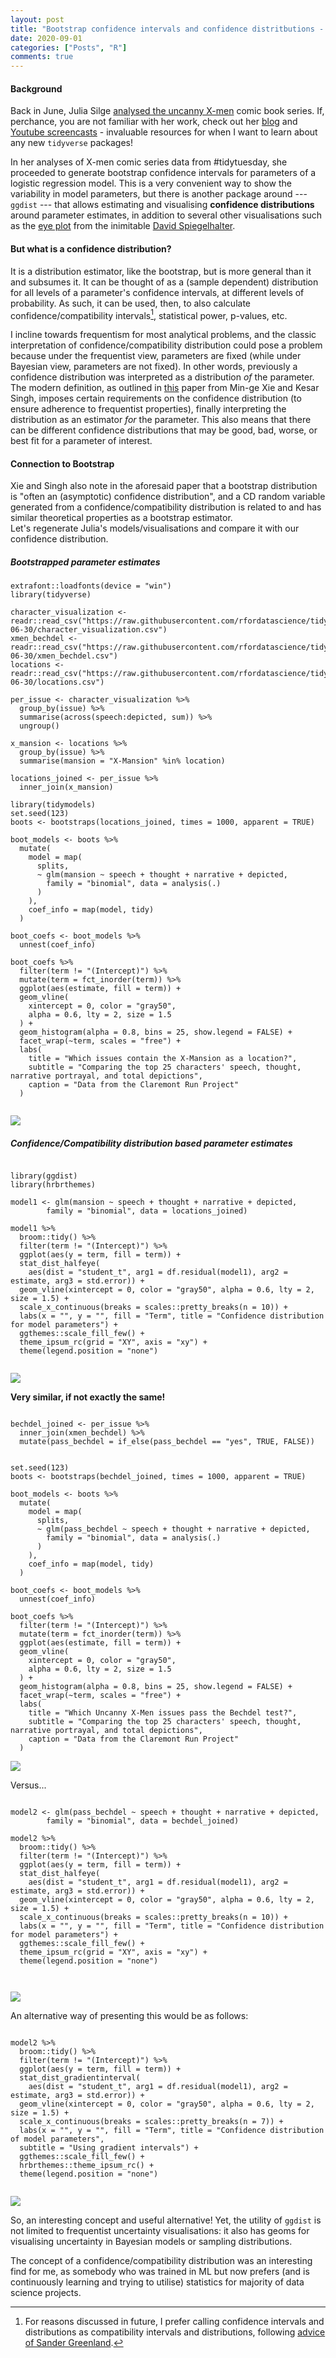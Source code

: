 ```yaml
---
layout: post
title: "Bootstrap confidence intervals and confidence distritbutions - application X-men data using ggdist"
date: 2020-09-01
categories: ["Posts", "R"]
comments: true
---
```



#### Background  

Back in June, Julia Silge [analysed the uncanny X-men](https://juliasilge.com/blog/uncanny-xmen/) comic book series. If, perchance, you are not familiar with her work, check out her [blog](https://juliasilge.com/blog) and [Youtube screencasts](https://juliasilge.com/category/tidymodels/) - invaluable resources for when I want to learn about any new `tidyverse` packages!    

In her analyses of X-men comic series data from #tidytuesday, she proceeded to generate bootstrap confidence intervals for parameters of a logistic regression model. This is a very convenient way to show the variability in model parameters, but there is another package around --- `ggdist` --- that allows estimating and visualising **confidence distributions** around parameter estimates, in addition to several other visualisations such as the [eye plot](https://rss.onlinelibrary.wiley.com/doi/epdf/10.1111/1467-985X.00120) from the inimitable [David Spiegelhalter](https://twitter.com/d_spiegel).   

#### But what is a confidence distribution?  
It is a distribution estimator, like the bootstrap, but is more general than it and subsumes it. It can be thought of as a (sample dependent) distribution for all levels of a parameter's confidence intervals, at different levels of probability. As such, it can be used, then, to also calculate confidence/compatibility intervals[^1], statistical power, p-values, etc.   

[^1]: For reasons discussed in future, I prefer calling confidence intervals and distributions as compatibility intervals and distributions, following [advice of Sander Greenland](https://www.bmj.com/content/366/bmj.l5381).

I incline towards frequentism for most analytical problems, and the classic interpretation of confidence/compatibility distribution could pose a problem because under the frequentist view, parameters are fixed (while under Bayesian view, parameters are not fixed). In other words, previously a confidence distribution was interpreted as a distribution _of_ the parameter. The modern definition, as outlined in [this](https://www.stat.rutgers.edu/home/mxie/RCPapers/insr.12000.pdf) paper from Min-ge Xie and Kesar Singh, imposes certain requirements on the confidence distribution (to ensure adherence to frequentist properties), finally interpreting the distribution as an estimator _for_ the parameter. This also means that there can be different confidence distributions that may be good, bad, worse, or best fit for a parameter of interest.

#### Connection to Bootstrap
Xie and Singh also note in the aforesaid paper that a bootstrap distribution is "often an (asymptotic) confidence distribution", and a CD random variable generated from a confidence/compatibility distribution is related to and has similar theoretical properties as a bootstrap estimator.  
Let's regenerate Julia's models/visualisations and compare it with our confidence distribution.

##### Bootstrapped parameter estimates

```{r}
extrafont::loadfonts(device = "win")
library(tidyverse)

character_visualization <- readr::read_csv("https://raw.githubusercontent.com/rfordatascience/tidytuesday/master/data/2020/2020-06-30/character_visualization.csv")
xmen_bechdel <- readr::read_csv("https://raw.githubusercontent.com/rfordatascience/tidytuesday/master/data/2020/2020-06-30/xmen_bechdel.csv")
locations <- readr::read_csv("https://raw.githubusercontent.com/rfordatascience/tidytuesday/master/data/2020/2020-06-30/locations.csv")

per_issue <- character_visualization %>%
  group_by(issue) %>%
  summarise(across(speech:depicted, sum)) %>%
  ungroup()

x_mansion <- locations %>%
  group_by(issue) %>%
  summarise(mansion = "X-Mansion" %in% location)

locations_joined <- per_issue %>%
  inner_join(x_mansion)

library(tidymodels)
set.seed(123)
boots <- bootstraps(locations_joined, times = 1000, apparent = TRUE)

boot_models <- boots %>%
  mutate(
    model = map(
      splits,
      ~ glm(mansion ~ speech + thought + narrative + depicted,
        family = "binomial", data = analysis(.)
      )
    ),
    coef_info = map(model, tidy)
  )

boot_coefs <- boot_models %>%
  unnest(coef_info)

boot_coefs %>%
  filter(term != "(Intercept)") %>%
  mutate(term = fct_inorder(term)) %>%
  ggplot(aes(estimate, fill = term)) +
  geom_vline(
    xintercept = 0, color = "gray50",
    alpha = 0.6, lty = 2, size = 1.5
  ) +
  geom_histogram(alpha = 0.8, bins = 25, show.legend = FALSE) +
  facet_wrap(~term, scales = "free") +
  labs(
    title = "Which issues contain the X-Mansion as a location?",
    subtitle = "Comparing the top 25 characters' speech, thought, narrative portrayal, and total depictions",
    caption = "Data from the Claremont Run Project"
  )


```

<a href="{{ site.baseurl }}/assets/img/bootstrap_dist_param_xmen_1.jpeg" target="_blank"><img src="{{ site.baseurl }}/assets/img/bootstrap_dist_param_xmen_1.jpeg"></a>  



##### Confidence/Compatibility distribution based parameter estimates

```{r}

library(ggdist)
library(hrbrthemes)

model1 <- glm(mansion ~ speech + thought + narrative + depicted,
        family = "binomial", data = locations_joined)

model1 %>% 
  broom::tidy() %>% 
  filter(term != "(Intercept)") %>% 
  ggplot(aes(y = term, fill = term)) +
  stat_dist_halfeye(
    aes(dist = "student_t", arg1 = df.residual(model1), arg2 = estimate, arg3 = std.error)) +
  geom_vline(xintercept = 0, color = "gray50", alpha = 0.6, lty = 2, size = 1.5) +
  scale_x_continuous(breaks = scales::pretty_breaks(n = 10)) +
  labs(x = "", y = "", fill = "Term", title = "Confidence distribution for model parameters") +
  ggthemes::scale_fill_few() +
  theme_ipsum_rc(grid = "XY", axis = "xy") +
  theme(legend.position = "none")


```

<a href="{{ site.baseurl }}/assets/img/confidence_dist_param_xmen_1.jpeg" target="_blank"><img src="{{ site.baseurl }}/assets/img/confidence_dist_param_xmen_1.jpeg"></a>  


**Very similar, if not exactly the same!**


```{r}

bechdel_joined <- per_issue %>%
  inner_join(xmen_bechdel) %>%
  mutate(pass_bechdel = if_else(pass_bechdel == "yes", TRUE, FALSE))


set.seed(123)
boots <- bootstraps(bechdel_joined, times = 1000, apparent = TRUE)

boot_models <- boots %>%
  mutate(
    model = map(
      splits,
      ~ glm(pass_bechdel ~ speech + thought + narrative + depicted,
        family = "binomial", data = analysis(.)
      )
    ),
    coef_info = map(model, tidy)
  )

boot_coefs <- boot_models %>%
  unnest(coef_info)

boot_coefs %>%
  filter(term != "(Intercept)") %>%
  mutate(term = fct_inorder(term)) %>%
  ggplot(aes(estimate, fill = term)) +
  geom_vline(
    xintercept = 0, color = "gray50",
    alpha = 0.6, lty = 2, size = 1.5
  ) +
  geom_histogram(alpha = 0.8, bins = 25, show.legend = FALSE) +
  facet_wrap(~term, scales = "free") +
  labs(
    title = "Which Uncanny X-Men issues pass the Bechdel test?",
    subtitle = "Comparing the top 25 characters' speech, thought, narrative portrayal, and total depictions",
    caption = "Data from the Claremont Run Project"
  )

```

<a href="{{ site.baseurl }}/assets/img/bootstrap_dist_param_xmen_2.jpeg" target="_blank"><img src="{{ site.baseurl }}/assets/img/bootstrap_dist_param_xmen_2.jpeg"></a>

Versus...




```{r}

model2 <- glm(pass_bechdel ~ speech + thought + narrative + depicted,
        family = "binomial", data = bechdel_joined)

model2 %>% 
  broom::tidy() %>% 
  filter(term != "(Intercept)") %>% 
  ggplot(aes(y = term, fill = term)) +
  stat_dist_halfeye(
    aes(dist = "student_t", arg1 = df.residual(model1), arg2 = estimate, arg3 = std.error)) +
  geom_vline(xintercept = 0, color = "gray50", alpha = 0.6, lty = 2, size = 1.5) +
  scale_x_continuous(breaks = scales::pretty_breaks(n = 10)) +
  labs(x = "", y = "", fill = "Term", title = "Confidence distribution for model parameters") +
  ggthemes::scale_fill_few() +
  theme_ipsum_rc(grid = "XY", axis = "xy") +
  theme(legend.position = "none")



```

<a href="{{ site.baseurl }}/assets/img/confidence_dist_param_xmen_2.jpeg" target="_blank"><img src="{{ site.baseurl }}/assets/img/confidence_dist_param_xmen_2.jpeg"></a>


An alternative way of presenting this would be as follows:

```{r}

model2 %>% 
  broom::tidy() %>% 
  filter(term != "(Intercept)") %>% 
  ggplot(aes(y = term, fill = term)) +
  stat_dist_gradientinterval(
    aes(dist = "student_t", arg1 = df.residual(model1), arg2 = estimate, arg3 = std.error)) +
  geom_vline(xintercept = 0, color = "gray50", alpha = 0.6, lty = 2, size = 1.5) +
  scale_x_continuous(breaks = scales::pretty_breaks(n = 7)) +
  labs(x = "", y = "", fill = "Term", title = "Confidence distribution of model parameters",
  subtitle = "Using gradient intervals") +
  ggthemes::scale_fill_few() +
  hrbrthemes::theme_ipsum_rc() +
  theme(legend.position = "none")


```

<a href="{{ site.baseurl }}/assets/img/confidence_dist_param_xmen_3.jpeg" target="_blank"><img src="{{ site.baseurl }}/assets/img/confidence_dist_param_xmen_3.jpeg"></a>



So, an interesting concept and useful alternative! Yet, the utility of `ggdist` is not limited to frequentist uncertainty visualisations: it also has geoms for visualising uncertainty in Bayesian models or sampling distributions.  

The concept of a confidence/compatibility distribution was an interesting find for me, as somebody who was trained in ML but now prefers (and is continuously learning and trying to utilise) statistics for majority of data science projects.  

